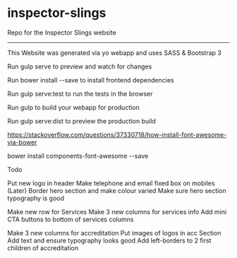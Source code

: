# inspector-slings

Repo for the Inspector Slings website

----

This Website was generated via yo webapp and uses SASS & Bootstrap 3

Run gulp serve to preview and watch for changes

Run bower install --save <package> to install frontend dependencies

Run gulp serve:test to run the tests in the browser

Run gulp to build your webapp for production

Run gulp serve:dist to preview the production build

 
https://stackoverflow.com/questions/37330718/how-install-font-awesome-via-bower

bower install components-font-awesome --save

Todo

Put new logo in header
Make telephone and email fixed box on mobiles (Later)
Border hero section and make colour varied
Make sure hero section typography is good

Make new row for Services
Make 3 new columns for services info
Add mini CTA buttons to bottom of services columns

Make 3 new columns for accreditation
Put images of logos in acc Section
Add text and ensure typography looks good
Add left-borders to 2 first children of accreditation
